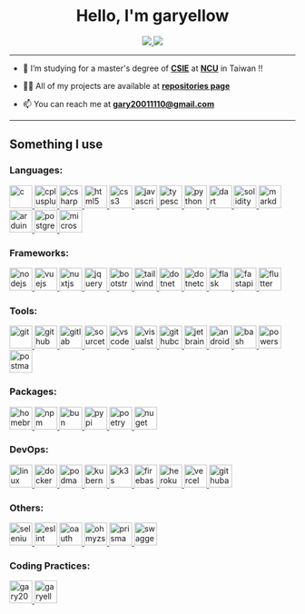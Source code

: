 <h1 align="center">Hello, I'm garyellow</h1>

<p align="center">
    <a href="https://github.com/garyellow" rel="noreferrer noopener">
        <img src="../data/github-metrics.svg" />
        <img src="../data/github-snake.svg" />
    </a>
</p>

---

- 🌱 I’m studying for a master's degree of [**CSIE**](https://www.csie.ncu.edu.tw) at [**NCU**](https://www.ncu.edu.tw/tw/index.html) in Taiwan !!

- 👨‍💻 All of my projects are available at [**repositories page**](https://github.com/garyellow?tab=repositories)

- 📫 You can reach me at [**gary20011110@gmail.com**](mailto:gary20011110@gmail.com)

---

## Something I use
### Languages:
<p align="left">
    <a href="https://www.iso.org/standard/74528.html" target="_blank" rel="noreferrer noopener">
        <img src="https://cdn.jsdelivr.net/gh/devicons/devicon@latest/icons/c/c-original.svg" alt="c" width="40" height="40" />
    </a> 
    <a href="https://isocpp.org/" target="_blank" rel="noreferrer noopener">
        <img src="https://cdn.jsdelivr.net/gh/devicons/devicon@latest/icons/cplusplus/cplusplus-original.svg" alt="cplusplus" width="40" height="40" />
    </a>
    <a href="https://learn.microsoft.com/dotnet/csharp/" target="_blank" rel="noreferrer noopener">
        <img src="https://cdn.jsdelivr.net/gh/devicons/devicon@latest/icons/csharp/csharp-original.svg" alt="csharp" width="40" height="40" />
    </a>
    <a href="https://html.spec.whatwg.org/" target="_blank" rel="noreferrer noopener">
        <img src="https://cdn.jsdelivr.net/gh/devicons/devicon@latest/icons/html5/html5-original.svg" alt="html5" width="40" height="40" />
    </a>
    <a href="https://www.w3.org/TR/CSS/#css" target="_blank" rel="noreferrer noopener">
        <img src="https://cdn.jsdelivr.net/gh/devicons/devicon@latest/icons/css3/css3-original.svg" alt="css3" width="40" height="40" />
    </a>
    <a href="https://www.ecma-international.org/publications-and-standards/standards/ecma-262/" target="_blank" rel="noreferrer noopener">
        <img src="https://cdn.jsdelivr.net/gh/devicons/devicon@latest/icons/javascript/javascript-original.svg" alt="javascript" width="40" height="40" />
    </a>
    <a href="https://www.typescriptlang.org/" target="_blank" rel="noreferrer noopener">
        <img src="https://cdn.jsdelivr.net/gh/devicons/devicon@latest/icons/typescript/typescript-original.svg" alt="typescript" width="40" height="40" />
    </a>
    <a href="https://www.python.org" target="_blank" rel="noreferrer noopener">
        <img src="https://cdn.jsdelivr.net/gh/devicons/devicon@latest/icons/python/python-original.svg" alt="python" width="40" height="40" />
    </a>
    <a href="https://dart.dev/" target="_blank" rel="noreferrer noopener">
        <img src="https://cdn.jsdelivr.net/gh/devicons/devicon@latest/icons/dart/dart-original.svg" alt="dart" width="40" height="40" />
    </a>
    <a href="https://soliditylang.org/" target="_blank" rel="noreferrer noopener">
        <img src="https://cdn.jsdelivr.net/gh/devicons/devicon@latest/icons/solidity/solidity-original.svg" alt="solidity" width="40" height="40" />
    </a>
    <a href="https://daringfireball.net/projects/markdown/" target="_blank" rel="noreferrer noopener">
        <img src="https://cdn.jsdelivr.net/gh/devicons/devicon@latest/icons/markdown/markdown-original.svg" alt="markdown" width="40" height="40" />
    </a>
    <a href="https://www.arduino.cc/" target="_blank" rel="noreferrer noopener">
        <img src="https://cdn.jsdelivr.net/gh/devicons/devicon@latest/icons/arduino/arduino-original.svg" alt="arduino" width="40" height="40" />
    </a>
    <a href="https://www.postgresql.org/" target="_blank" rel="noreferrer noopener">
        <img src="https://cdn.jsdelivr.net/gh/devicons/devicon@latest/icons/postgresql/postgresql-original.svg" alt="postgresql" width="40" height="40" />
    </a>
    <a href="https://www.microsoft.com/sql-server" target="_blank" rel="noreferrer noopener">
        <img src="https://cdn.jsdelivr.net/gh/devicons/devicon@latest/icons/microsoftsqlserver/microsoftsqlserver-original.svg" alt="microsoftsqlserver" width="40" height="40" />
    </a>
</p>

### Frameworks:
<p align="left">
    <a href="https://nodejs.org/" target="_blank" rel="noreferrer noopener">
        <img src="https://cdn.jsdelivr.net/gh/devicons/devicon@latest/icons/nodejs/nodejs-original.svg" alt="nodejs" width="40" height="40" />
    </a>
    <a href="https://vuejs.org/" target="_blank" rel="noreferrer noopener">
        <img src="https://cdn.jsdelivr.net/gh/devicons/devicon@latest/icons/vuejs/vuejs-original.svg" alt="vuejs" width="40" height="40" />
    </a>
    <a href="https://nuxtjs.org/" target="_blank" rel="noreferrer noopener">
        <img src="https://cdn.jsdelivr.net/gh/devicons/devicon@latest/icons/nuxtjs/nuxtjs-original.svg" alt="nuxtjs" width="40" height="40" />
    </a>
    <a href="https://jquery.com/" target="_blank" rel="noreferrer noopener">
        <img src="https://cdn.jsdelivr.net/gh/devicons/devicon@latest/icons/jquery/jquery-original.svg" alt="jquery" width="40" height="40" />
    </a>
    <a href="https://getbootstrap.com/" target="_blank" rel="noreferrer noopener">
        <img src="https://cdn.jsdelivr.net/gh/devicons/devicon@latest/icons/bootstrap/bootstrap-original.svg" alt="bootstrap" width="40" height="40" />
    </a>
    <a href="https://tailwindcss.com/" target="_blank" rel="noreferrer noopener">
        <img src="https://cdn.jsdelivr.net/gh/devicons/devicon@latest/icons/tailwindcss/tailwindcss-original.svg" alt="tailwindcss" width="40" height="40" />
    </a>
    <a href="https://learn.microsoft.com/dotnet/" target="_blank" rel="noreferrer noopener">
        <img src="https://cdn.jsdelivr.net/gh/devicons/devicon@latest/icons/dot-net/dot-net-original.svg" alt="dotnet" width="40" height="40" />
    </a>
    <a href="https://learn.microsoft.com/aspnet/core/" target="_blank" rel="noreferrer noopener">
        <img src="https://cdn.jsdelivr.net/gh/devicons/devicon@latest/icons/dotnetcore/dotnetcore-original.svg" alt="dotnetcore" width="40" height="40" />
    </a>
    <a href="https://flask.palletsprojects.com/en/3.0.x/" target="_blank" rel="noreferrer noopener">
        <img src="https://cdn.jsdelivr.net/gh/devicons/devicon@latest/icons/flask/flask-original.svg" alt="flask" width="40" height="40" />
    </a>
    <a href="https://fastapi.tiangolo.com/" target="_blank" rel="noreferrer noopener">
        <img src="https://cdn.jsdelivr.net/gh/devicons/devicon@latest/icons/fastapi/fastapi-original.svg" alt="fastapi" width="40" height="40" />
    </a>
    <a href="https://flutter.dev/" target="_blank" rel="noreferrer noopener">
        <img src="https://cdn.jsdelivr.net/gh/devicons/devicon@latest/icons/flutter/flutter-original.svg" alt="flutter" width="40" height="40" />
    </a>
</p>

### Tools:
<p align="left">
    <a href="https://git-scm.com/" target="_blank" rel="noreferrer noopener">
        <img src="https://cdn.jsdelivr.net/gh/devicons/devicon@latest/icons/git/git-original.svg" alt="git" width="40" height="40" />
    </a>
    <a href="https://github.com/" target="_blank" rel="noreferrer noopener">
        <img src="https://cdn.jsdelivr.net/gh/devicons/devicon@latest/icons/github/github-original.svg" alt="github" width="40" height="40" />
    </a>
    <a href="https://about.gitlab.com/" target="_blank" rel="noreferrer noopener">
        <img src="https://cdn.jsdelivr.net/gh/devicons/devicon@latest/icons/gitlab/gitlab-original.svg" alt="gitlab" width="40" height="40" />
    </a>
    <a href="https://www.sourcetreeapp.com/" target="_blank" rel="noreferrer noopener">
        <img src="https://cdn.jsdelivr.net/gh/devicons/devicon@latest/icons/sourcetree/sourcetree-original.svg" alt="sourcetree" width="40" height="40" />
    </a>
    <a href="https://code.visualstudio.com/" target="_blank" rel="noreferrer noopener">
        <img src="https://cdn.jsdelivr.net/gh/devicons/devicon@latest/icons/vscode/vscode-original.svg" alt="vscode" width="40" height="40" />
    </a>
    <a href="https://visualstudio.microsoft.com/" target="_blank" rel="noreferrer noopener">
        <img src="https://cdn.jsdelivr.net/gh/devicons/devicon@latest/icons/visualstudio/visualstudio-original.svg" alt="visualstudio" width="40" height="40" />
    </a>
    <a href="https://github.com/features/codespaces" target="_blank" rel="noreferrer noopener">
        <img src="https://cdn.jsdelivr.net/gh/devicons/devicon@latest/icons/githubcodespaces/githubcodespaces-original.svg" alt="githubcodespaces" width="40" height="40" />
    </a>
    <a href="https://www.jetbrains.com/" target="_blank" rel="noreferrer noopener">
        <img src="https://cdn.jsdelivr.net/gh/devicons/devicon@latest/icons/jetbrains/jetbrains-original.svg" alt="jetbrains" width="40" height="40" />
    </a>
    <a href="https://developer.android.com/studio/" target="_blank" rel="noreferrer noopener">
        <img src="https://cdn.jsdelivr.net/gh/devicons/devicon@latest/icons/androidstudio/androidstudio-original.svg" alt="androidstudio" width="40" height="40" />
    </a>
    <a href="https://git.savannah.gnu.org/cgit/bash.git/" target="_blank" rel="noreferrer noopener">
        <img src="https://cdn.jsdelivr.net/gh/devicons/devicon@latest/icons/bash/bash-original.svg" alt="bash" width="40" height="40" />
    </a>
    <a href="https://learn.microsoft.com/powershell/" target="_blank" rel="noreferrer noopener">
        <img src="https://cdn.jsdelivr.net/gh/devicons/devicon@latest/icons/powershell/powershell-original.svg" alt="powershell" width="40" height="40" />
    </a>
    <a href="https://www.postman.com/" target="_blank" rel="noreferrer noopener">
        <img src="https://cdn.jsdelivr.net/gh/devicons/devicon@latest/icons/postman/postman-original.svg" alt="postman" width="40" height="40" />
    </a>
    
</p>

### Packages:
<p align="left">
    <a href="https://brew.sh/" target="_blank" rel="noreferrer noopener">
        <img src="https://cdn.jsdelivr.net/gh/devicons/devicon@latest/icons/homebrew/homebrew-original.svg" alt="homebrew" width="40" height="40" />
    </a>
    <a href="https://www.npmjs.com/" target="_blank" rel="noreferrer noopener">
        <img src="https://cdn.jsdelivr.net/gh/devicons/devicon@latest/icons/npm/npm-original-wordmark.svg" alt="npm" width="40" height="40" />
    </a>
    <a href="https://bun.sh/" target="_blank" rel="noreferrer noopener">
        <img src="https://cdn.jsdelivr.net/gh/devicons/devicon@latest/icons/bun/bun-original.svg" alt="bun" width="40" height="40" />
    </a>
    <a href="https://pypi.org/" target="_blank" rel="noreferrer noopener">
        <img src="https://cdn.jsdelivr.net/gh/devicons/devicon@latest/icons/pypi/pypi-original.svg" alt="pypi" width="40" height="40" />
    </a>
    <a href="https://python-poetry.org/" target="_blank" rel="noreferrer noopener">
        <img src="https://cdn.jsdelivr.net/gh/devicons/devicon@latest/icons/poetry/poetry-original.svg" alt="poetry" width="40" height="40" />
    </a>
    <a href="https://www.nuget.org/" target="_blank" rel="noreferrer noopener">
        <img src="https://cdn.jsdelivr.net/gh/devicons/devicon@latest/icons/nuget/nuget-original.svg" alt="nuget" width="40" height="40" />
    </a>
</p>

### DevOps:
<p align="left">
    <a href="https://www.kernel.org/" target="_blank" rel="noreferrer noopener">
        <img src="https://cdn.jsdelivr.net/gh/devicons/devicon@latest/icons/linux/linux-original.svg" alt="linux" width="40" height="40" />
    </a>
    <a href="https://www.docker.com/" target="_blank" rel="noreferrer noopener">
        <img src="https://cdn.jsdelivr.net/gh/devicons/devicon@latest/icons/docker/docker-original.svg" alt="docker" width="40" height="40" />
    </a>
    <a href="https://podman.io/" target="_blank" rel="noreferrer noopener">
        <img src="https://cdn.jsdelivr.net/gh/devicons/devicon@latest/icons/podman/podman-original.svg" alt="podman" width="40" height="40" />
    </a>
    <a href="https://kubernetes.io/" target="_blank" rel="noreferrer noopener">
        <img src="https://cdn.jsdelivr.net/gh/devicons/devicon@latest/icons/kubernetes/kubernetes-original.svg" alt="kubernetes" width="40" height="40" />
    </a>
    <a href="https://k3s.io/" target="_blank" rel="noreferrer noopener">
        <img src="https://cdn.jsdelivr.net/gh/devicons/devicon@latest/icons/k3s/k3s-original.svg" alt="k3s" width="40" height="40" />
    </a>
    <a href="https://firebase.google.com/" target="_blank" rel="noreferrer noopener">
        <img src="https://cdn.jsdelivr.net/gh/devicons/devicon@latest/icons/firebase/firebase-original.svg" alt="firebase" width="40" height="40" />
    </a>
    <a href="https://dashboard.heroku.com/" target="_blank" rel="noreferrer noopener">
        <img src="https://cdn.jsdelivr.net/gh/devicons/devicon@latest/icons/heroku/heroku-original.svg" alt="heroku" width="40" height="40" />
    </a>
    <a href="https://vercel.com/" target="_blank" rel="noreferrer noopener">
        <img src="https://cdn.jsdelivr.net/gh/devicons/devicon@latest/icons/vercel/vercel-original.svg" alt="vercel" width="40" height="40" />
    </a>
    <a href="https://github.com/features/actions" target="_blank" rel="noreferrer noopener">
        <img src="https://cdn.jsdelivr.net/gh/devicons/devicon@latest/icons/githubactions/githubactions-original.svg" alt="githubactions" width="40" height="40" />
    </a>
</p>

### Others:
<p align="left">
    <a href="https://www.selenium.dev/" target="_blank" rel="noreferrer noopener">
        <img src="https://cdn.jsdelivr.net/gh/devicons/devicon@latest/icons/selenium/selenium-original.svg" alt="selenium" width="40" height="40" />
    </a>
    <a href="https://eslint.org/" target="_blank" rel="noreferrer noopener">
        <img src="https://cdn.jsdelivr.net/gh/devicons/devicon@latest/icons/eslint/eslint-original.svg" alt="eslint" width="40" height="40" />
    </a>
    <a href="https://oauth.net/2/" target="_blank" rel="noreferrer noopener">
        <img src="https://cdn.jsdelivr.net/gh/devicons/devicon@latest/icons/oauth/oauth-original.svg" alt="oauth" width="40" height="40" />
    </a>
    <a href="https://ohmyz.sh/" target="_blank" rel="noreferrer noopener">
        <img src="https://cdn.jsdelivr.net/gh/devicons/devicon@latest/icons/ohmyzsh/ohmyzsh-original.svg" alt="ohmyzsh" width="40" height="40" />
    </a>
    <a href="https://www.prisma.io/" target="_blank" rel="noreferrer noopener">
        <img src="https://cdn.jsdelivr.net/gh/devicons/devicon@latest/icons/prisma/prisma-original.svg" alt="prisma" width="40" height="40" />
    </a>
    <a href="https://swagger.io/" target="_blank" rel="noreferrer noopener">
        <img src="https://cdn.jsdelivr.net/gh/devicons/devicon@latest/icons/swagger/swagger-original.svg" alt="swagger" width="40" height="40" />
    </a>
</p>


### Coding Practices:
<p align="left">
    <a href="https://www.leetcode.com/gary20011110" target="_blank" rel="noreferrer noopener">
        <img src="https://upload.wikimedia.org/wikipedia/commons/a/ab/LeetCode_logo_white_no_text.svg" alt="gary20011110" height="40" width="40" />
    </a>
    <a href="https://auth.geeksforgeeks.org/user/garyellow" target="_blank" rel="noreferrer noopener">
        <img src="https://upload.wikimedia.org/wikipedia/commons/4/43/GeeksforGeeks.svg" alt="garyellow" height="40" width="40" />
    </a>
</p>
